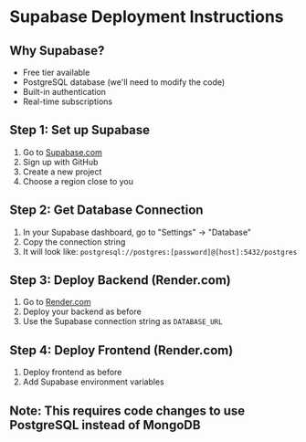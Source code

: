 # Supabase Deployment Instructions

## Why Supabase?
- Free tier available
- PostgreSQL database (we'll need to modify the code)
- Built-in authentication
- Real-time subscriptions

## Step 1: Set up Supabase
1. Go to [Supabase.com](https://supabase.com)
2. Sign up with GitHub
3. Create a new project
4. Choose a region close to you

## Step 2: Get Database Connection
1. In your Supabase dashboard, go to "Settings" → "Database"
2. Copy the connection string
3. It will look like: `postgresql://postgres:[password]@[host]:5432/postgres`

## Step 3: Deploy Backend (Render.com)
1. Go to [Render.com](https://render.com)
2. Deploy your backend as before
3. Use the Supabase connection string as `DATABASE_URL`

## Step 4: Deploy Frontend (Render.com)
1. Deploy frontend as before
2. Add Supabase environment variables

## Note: This requires code changes to use PostgreSQL instead of MongoDB
